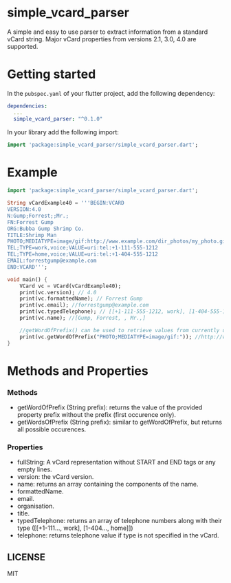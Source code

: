 # simple_vcard_parser

A simple and easy to use parser to extract information from a standard vCard string. Major vCard properties from versions 2.1, 3.0, 4.0 are supported.

# Getting started

In the `pubspec.yaml` of your flutter project, add the following
dependency:

```yaml
dependencies:
  ...
  simple_vcard_parser: "^0.1.0"
```

In your library add the following import:

```dart
import 'package:simple_vcard_parser/simple_vcard_parser.dart';
```

# Example

```dart
import 'package:simple_vcard_parser/simple_vcard_parser.dart';

String vCardExample40 = '''BEGIN:VCARD
VERSION:4.0
N:Gump;Forrest;;Mr.;
FN:Forrest Gump
ORG:Bubba Gump Shrimp Co.
TITLE:Shrimp Man
PHOTO;MEDIATYPE=image/gif:http://www.example.com/dir_photos/my_photo.gif
TEL;TYPE=work,voice;VALUE=uri:tel:+1-111-555-1212
TEL;TYPE=home,voice;VALUE=uri:tel:+1-404-555-1212
EMAIL:forrestgump@example.com
END:VCARD''';

void main() {
    VCard vc = VCard(vCardExample40);
    print(vc.version); // 4.0
    print(vc.formattedName); // Forrest Gump
    print(vc.email); //forrestgump@example.com
    print(vc.typedTelephone); // [[+1-111-555-1212, work], [1-404-555-1212, home]]
    print(vc.name); //[Gump, Forrest, , Mr.,]

    //getWordOfPrefix() can be used to retrieve values from currently unsupported properties
    print(vc.getWordOfPrefix("PHOTO;MEDIATYPE=image/gif:")); //http://www.example.com/dir_photos/my_photo.gif
}

```

# Methods and Properties
### Methods
* getWordOfPrefix (String prefix): returns the value of the provided property prefix without the prefix (first occurence only).
* getWordsOfPrefix (String prefix): similar to getWordOfPrefix, but returns all possible occurences.

### Properties
* fullString: A vCard representation without START and END tags or any empty lines.
* version: the vCard version.
* name: returns an array containing the components of the name.
* formattedName.
* email.
* organisation.
* title.
* typedTelephone: returns an array of telephone numbers along with their type ([[+1-111..., work], [1-404..., home]])
* telephone: returns telephone value if type is not specified in the vCard.


## LICENSE
MIT